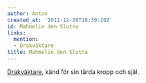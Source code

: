 ```yaml
---
author: Anton
created_at: '2011-12-28T18:39:20Z'
id: Mahmelie den Slutna
links:
  mention:
  - Drakväktare
title: Mahmelie den Slutna
---
```


[Drakväktare], känd för sin tärda kropp och själ.

  [Drakväktare]: Drakväktare
